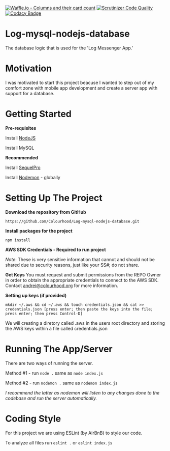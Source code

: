 [![Waffle.io - Columns and their card count](https://badge.waffle.io/Colourhood/Log-mysql-nodejs-database.svg?columns=all)](https://waffle.io/Colourhood/Log-mysql-nodejs-database)
[![Scrutinizer Code Quality](https://scrutinizer-ci.com/g/Colourhood/Log-mysql-nodejs-database/badges/quality-score.png?b=master)](https://scrutinizer-ci.com/g/Colourhood/Log-mysql-nodejs-database/?branch=master)
[![Codacy Badge](https://api.codacy.com/project/badge/Grade/e915df2309bd4363b825584bdb8acc4c)](https://www.codacy.com/app/grrrlikestaquitos/Log-mysql-nodejs-database?utm_source=github.com&amp;utm_medium=referral&amp;utm_content=Colourhood/Log-mysql-nodejs-database&amp;utm_campaign=Badge_Grade)

# Log-mysql-nodejs-database
The database logic that is used for the 'Log Messenger App.'

# Motivation
I was motivated to start this project beacuse I wanted to step out of my comfort zone with mobile app development and create a server app with support for a database.

# Getting Started
**Pre-requisites**

Install [NodeJS](https://nodejs.org/en/download/)

Install MySQL

**Recommended**

Install [SequelPro](https://www.sequelpro.com)

Install [Nodemon](https://github.com/remy/nodemon) - globally

# Setting Up The Project

**Download the repository from GitHub**

```https://github.com/Colourhood/Log-mysql-nodejs-database.git```

**Install packages for the project**

```npm install```

**AWS SDK Credentials - Required to run project**

*Note*: These is very sensitive information that cannot and should not be shared due to security reasons, just like your SS#; do not share.

**Get Keys** You must request and submit permissions from the REPO Owner in order to obtain the appropriate credentials to connect to the AWS SDK. Contact andrei@colourhood.org for more information.

**Setting up keys (if provided)**

```mkdir ~/.aws && cd ~/.aws && touch credentials.json && cat >> credentials.json [press enter; then paste the keys into the file; press enter; then press Control-D]```

We will creating a diretory called .aws in the users root directory and storing the AWS keys within a file called credentials.json

# Running The App/Server

There are two ways of running the server.

Method #1 - run ```node .``` same as ```node index.js```

Method #2 - run ```nodemon .``` same as ```nodemon index.js```

*I recommend the latter as nodemon will listen to any changes done to the codebase and run the server automatically.*

# Coding Style

For this project we are using ESLint (by AirBnB) to style our code.

To analyze all files run ```eslint .``` or ```eslint index.js```


